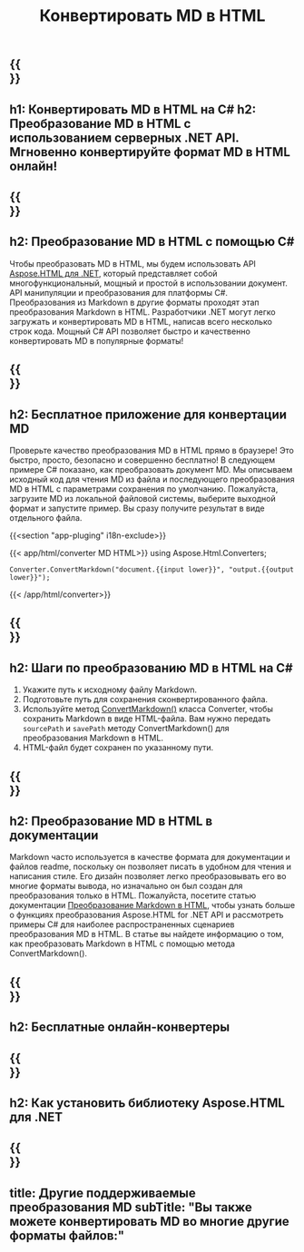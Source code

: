 ﻿---
translation: true
template: /templates/_template-conversion-child.md
title: Конвертировать MD в HTML
description: Пример кода C# для преобразования MD в HTML. Легко используйте API в любом приложении .NET. Попробуйте онлайн-конвертер MD в HTML бесплатно!
url: /net/conversion/md-to-html/
family: html
platformtag: net
feature: conversion
informat: MD
outformat: HTML
otherformats: PDF DOCX JPEG BMP GIF PNG TIFF XPS
---

{{<section banner>}}
---
h1: Конвертировать MD в HTML на C#
h2: Преобразование MD в HTML с использованием серверных .NET API. Мгновенно конвертируйте формат MD в HTML онлайн!
---

{{<section overview>}}
---
h2: Преобразование MD в HTML с помощью C#
---

Чтобы преобразовать MD в HTML, мы будем использовать API [Aspose.HTML для .NET](https://products.aspose.com/html/net/), который представляет собой многофункциональный, мощный и простой в использовании документ. API манипуляции и преобразования для платформы C#. Преобразования из Markdown в другие форматы проходят этап преобразования Markdown в HTML. Разработчики .NET могут легко загружать и конвертировать MD в HTML, написав всего несколько строк кода. Мощный C# API позволяет быстро и качественно конвертировать MD в популярные форматы!

{{<section demos>}}
---
h2: Бесплатное приложение для конвертации MD
---

Проверьте качество преобразования MD в HTML прямо в браузере! Это быстро, просто, безопасно и совершенно бесплатно! В следующем примере C# показано, как преобразовать документ MD. Мы описываем исходный код для чтения MD из файла и последующего преобразования MD в HTML с параметрами сохранения по умолчанию. Пожалуйста, загрузите MD из локальной файловой системы, выберите выходной формат и запустите пример. Вы сразу получите результат в виде отдельного файла.

{{<section "app-pluging" i18n-exclude>}}

{{< app/html/converter MD HTML>}}
using Aspose.Html.Converters;

    Converter.ConvertMarkdown("document.{{input lower}}", "output.{{output lower}}");   
{{< /app/html/converter>}} 


{{<section steps>}}
---
h2: Шаги по преобразованию MD в HTML на C#
---
1. Укажите путь к исходному файлу Markdown.
1. Подготовьте путь для сохранения сконвертированного файла.
1. Используйте метод [ConvertMarkdown()](https://reference.aspose.com/html/net/aspose.html.converters/converter/convertmarkdown/#convertmarkdown_7) класса Converter, чтобы сохранить Markdown в виде HTML-файла. Вам нужно передать `sourcePath` и `savePath` методу ConvertMarkdown() для преобразования Markdown в HTML.
1. HTML-файл будет сохранен по указанному пути.

{{<section documentation>}}
---
h2: Преобразование MD в HTML в документации
---

Markdown часто используется в качестве формата для документации и файлов readme, поскольку он позволяет писать в удобном для чтения и написания стиле. Его дизайн позволяет легко преобразовывать его во многие форматы вывода, но изначально он был создан для преобразования только в HTML. Пожалуйста, посетите статью документации [Преобразование Markdown в HTML](https://docs.aspose.com/html/net/converting-between-formats/markdown-to-html/), чтобы узнать больше о функциях преобразования Aspose.HTML for .NET API и рассмотреть примеры C# для наиболее распространенных сценариев преобразования MD в HTML. В статье вы найдете информацию о том, как преобразовать Markdown в HTML с помощью метода ConvertMarkdown().

{{<section online-converters>}}
---
h2: Бесплатные онлайн-конвертеры
---

{{<section get-started>}}
---
h2: Как установить библиотеку Aspose.HTML для .NET
---

{{<section other-conversions>}}
---
title: Другие поддерживаемые преобразования MD
subTitle: "Вы также можете конвертировать MD во многие другие форматы файлов:"
---